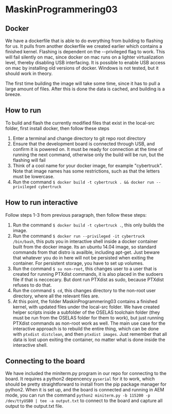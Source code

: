 # MaskinProgrammering03

## Docker
We have a dockerfile that is able to do everything from building to flashing for us. It pulls from another dockerfile we created earlier which contains a finished kernel.
Flashing is dependent on the --privileged flag to work. This will fail silently on mac, since docker on mac runs on a lighter virtualization level, thereby disabling USB interfacing. It is possible to enable USB access on mac by installing old versions of docker. Windows is not tested, but it should work in theory.

The first time building the image will take some time, since it has to pull a large amount of files. After this is done the data is cached, and building is a breeze.

## How to run
To build and flash the currently modified files that exist in the local-src folder, first install docker, then follow these steps

1. Enter a terminal and change directory to git repo root directory
2. Ensure that the development board is connected through USB, and confirm it is powered on. It must be ready for connection at the time of running the next command, otherwise only the build will be run, but the flashing will fail
3. Think of a cool name for your docker image, for example "cybertruck". Note that image names has some restrictions, such as that the letters must be lowercase.
4. Run the command `$ docker build -t cybertruck . && docker run --privileged cybertruck`

## How to run interactive
Follow steps 1-3 from previous paragraph, then follow these steps:

1. Run the command `$ docker build -t cybertruck .`, this only builds the image.
2. Run the command `$ docker run --privileged -it cybertruck /bin/bash`, this puts you in interactive shell inside a docker container built from the docker image. Its an ubuntu 14.04 image, so standard commands from that distro is availble, including apt-get. Just beware that whatever you do in here will not be persisted when exiting the container. For persistent storage, you have to set up volumes.
3. Run the command `$ su non-root`, this changes user to a user that is created for running PTXdist commands, it is also placed in the sudoers file if that is neccecary. But dont run PTXdist as sudo, because PTXdist refuses to do that.
4. Run the command `$ cd`, this changes directory to the non-root user directory, where all the relevant files are. 
5. At this point, the folder MaskinProgrammering03 contains a finished kernel, with updated files under the local-src folder. We have created helper scripts inside a subfolder of the OSELAS toolchain folder (they must be run from the OSELAS folder for them to work), but just running PTXdist commands as non-root work as well. The main use case for the interactive approach is to rebuild the entire thing, which can be done with `ptxdist distclean`, and then `ptxdist images`. Just remember that all data is lost upon exiting the container, no matter what is done inside the interactive shell.

## Connecting to the board
We have included the miniterm.py program in our repo for connecting to the board. It requires a python2 depencency `pyserial` for it to work, which should be pretty straightforward to install from the pip package manager for python2. When it is set up, and the board is connected and running in AEM mode, you can run the command  `python2 miniterm.py -b 115200 -p /dev/ttyUSB0 | tee -a output.txt` to connect to the board and capture all output to the output.txt file.
